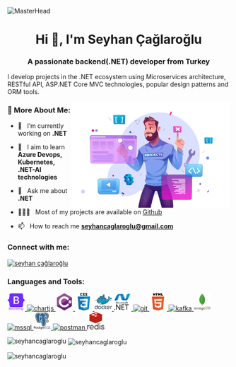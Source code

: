 ![MasterHead](https://media.licdn.com/dms/image/v2/D4D16AQGVv-Ghb3vzmw/profile-displaybackgroundimage-shrink_350_1400/B4DZbT14CNIEAY-/0/1747310838594?e=1752710400&v=beta&t=SHW8iW54sT11o10QeloRe6MwftpR-Y03Xsi9QgYaVlc)

<h1 align="center">Hi 👋, I'm Seyhan Çağlaroğlu</h1>
<h3 align="center">A passionate backend(.NET) developer from Turkey</h3>

I develop projects in the .NET ecosystem using Microservices architecture, RESTful API, ASP.NET Core MVC technologies, popular design patterns and ORM tools.

<img align="right" src="https://github.com/SeyhanCaglaroglu/SeyhanCaglaroglu/blob/main/2211.w026.n002.2759B.p1.2759.jpg?raw=true" width="360px"/>

### 🧐 More About Me:

- 🔭 &nbsp; I’m currently working on **.NET**

- 🌱 &nbsp; I aim to learn **Azure Devops, Kubernetes, .NET-AI technologies**

- 💬 &nbsp; Ask me about **.NET**

- 👨🏻‍💻 &nbsp; Most of my projects are available on [Github](https://github.com/SeyhanCaglaroglu?tab=repositories)

- 📫 &nbsp; How to reach me **seyhancaglaroglu@gmail.com**

<h3 align="left">Connect with me:</h3>
<p align="left">
<a href="https://www.linkedin.com/in/seyhan-%C3%A7a%C4%9Flaro%C4%9Flu-083b9929a/" target="blank"><img align="center" src="https://raw.githubusercontent.com/rahuldkjain/github-profile-readme-generator/master/src/images/icons/Social/linked-in-alt.svg" alt="seyhan çağlaroğlu" height="30" width="40" /></a>
</p>

<h3 align="left">Languages and Tools:</h3>
<p align="left"> <a href="https://getbootstrap.com" target="_blank" rel="noreferrer"> <img src="https://raw.githubusercontent.com/devicons/devicon/master/icons/bootstrap/bootstrap-plain-wordmark.svg" alt="bootstrap" width="40" height="40"/> </a> <a href="https://www.chartjs.org" target="_blank" rel="noreferrer"> <img src="https://www.chartjs.org/media/logo-title.svg" alt="chartjs" width="40" height="40"/> </a> <a href="https://www.w3schools.com/cs/" target="_blank" rel="noreferrer"> <img src="https://raw.githubusercontent.com/devicons/devicon/master/icons/csharp/csharp-original.svg" alt="csharp" width="40" height="40"/> </a> <a href="https://www.w3schools.com/css/" target="_blank" rel="noreferrer"> <img src="https://raw.githubusercontent.com/devicons/devicon/master/icons/css3/css3-original-wordmark.svg" alt="css3" width="40" height="40"/> </a> <a href="https://www.docker.com/" target="_blank" rel="noreferrer"> <img src="https://raw.githubusercontent.com/devicons/devicon/master/icons/docker/docker-original-wordmark.svg" alt="docker" width="40" height="40"/> </a> <a href="https://dotnet.microsoft.com/" target="_blank" rel="noreferrer"> <img src="https://raw.githubusercontent.com/devicons/devicon/master/icons/dot-net/dot-net-original-wordmark.svg" alt="dotnet" width="40" height="40"/> </a> <a href="https://git-scm.com/" target="_blank" rel="noreferrer"> <img src="https://www.vectorlogo.zone/logos/git-scm/git-scm-icon.svg" alt="git" width="40" height="40"/> </a> <a href="https://www.w3.org/html/" target="_blank" rel="noreferrer"> <img src="https://raw.githubusercontent.com/devicons/devicon/master/icons/html5/html5-original-wordmark.svg" alt="html5" width="40" height="40"/> </a> <a href="https://kafka.apache.org/" target="_blank" rel="noreferrer"> <img src="https://www.vectorlogo.zone/logos/apache_kafka/apache_kafka-icon.svg" alt="kafka" width="40" height="40"/> </a> <a href="https://www.mongodb.com/" target="_blank" rel="noreferrer"> <img src="https://raw.githubusercontent.com/devicons/devicon/master/icons/mongodb/mongodb-original-wordmark.svg" alt="mongodb" width="40" height="40"/> </a> <a href="https://www.microsoft.com/en-us/sql-server" target="_blank" rel="noreferrer"> <img src="https://www.svgrepo.com/show/303229/microsoft-sql-server-logo.svg" alt="mssql" width="40" height="40"/> </a> <a href="https://www.postgresql.org" target="_blank" rel="noreferrer"> <img src="https://raw.githubusercontent.com/devicons/devicon/master/icons/postgresql/postgresql-original-wordmark.svg" alt="postgresql" width="40" height="40"/> </a> <a href="https://postman.com" target="_blank" rel="noreferrer"> <img src="https://www.vectorlogo.zone/logos/getpostman/getpostman-icon.svg" alt="postman" width="40" height="40"/> </a> <a href="https://redis.io" target="_blank" rel="noreferrer"> <img src="https://raw.githubusercontent.com/devicons/devicon/master/icons/redis/redis-original-wordmark.svg" alt="redis" width="40" height="40"/> </a> </p>

<p><img align="left" src="https://github-readme-stats.vercel.app/api/top-langs?username=seyhancaglaroglu&show_icons=true&locale=en&layout=compact" alt="seyhancaglaroglu" /></p>

<p>&nbsp;<img align="center" src="https://github-readme-stats.vercel.app/api?username=seyhancaglaroglu&show_icons=true&locale=en" alt="seyhancaglaroglu" /></p>

<p><img align="center" src="https://github-readme-streak-stats.herokuapp.com/?user=seyhancaglaroglu&" alt="seyhancaglaroglu" /></p>
